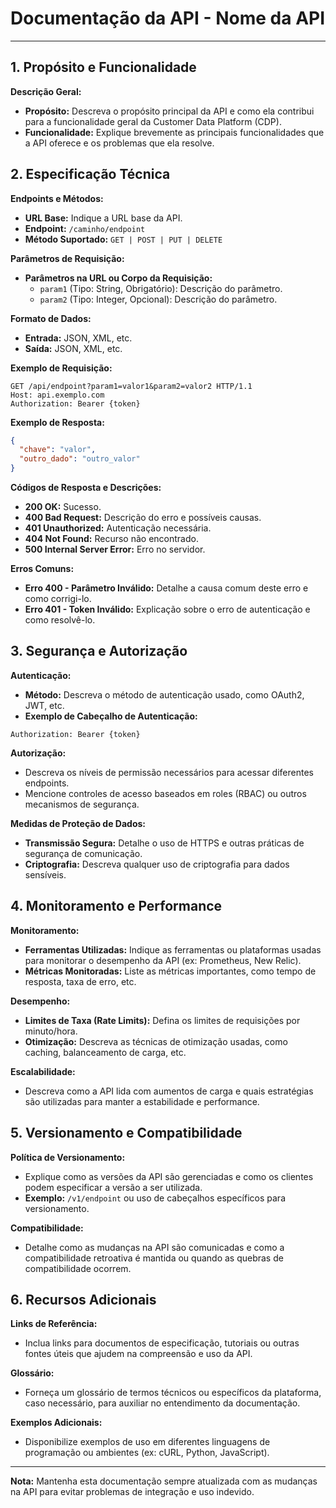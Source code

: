 # Documentação da API - Nome da API

---

## 1. Propósito e Funcionalidade
**Descrição Geral:**
- **Propósito:** Descreva o propósito principal da API e como ela contribui para a funcionalidade geral da Customer Data Platform (CDP).
- **Funcionalidade:** Explique brevemente as principais funcionalidades que a API oferece e os problemas que ela resolve.

## 2. Especificação Técnica

**Endpoints e Métodos:**
- **URL Base:** Indique a URL base da API.
- **Endpoint:** `/caminho/endpoint`
- **Método Suportado:** `GET | POST | PUT | DELETE`

**Parâmetros de Requisição:**
- **Parâmetros na URL ou Corpo da Requisição:**
  - `param1` (Tipo: String, Obrigatório): Descrição do parâmetro.
  - `param2` (Tipo: Integer, Opcional): Descrição do parâmetro.

**Formato de Dados:**
- **Entrada:** JSON, XML, etc.
- **Saída:** JSON, XML, etc.

**Exemplo de Requisição:**
```http
GET /api/endpoint?param1=valor1&param2=valor2 HTTP/1.1
Host: api.exemplo.com
Authorization: Bearer {token}
```

**Exemplo de Resposta:**
```json
{
  "chave": "valor",
  "outro_dado": "outro_valor"
}
```

**Códigos de Resposta e Descrições:**
- **200 OK:** Sucesso.
- **400 Bad Request:** Descrição do erro e possíveis causas.
- **401 Unauthorized:** Autenticação necessária.
- **404 Not Found:** Recurso não encontrado.
- **500 Internal Server Error:** Erro no servidor.

**Erros Comuns:**
- **Erro 400 - Parâmetro Inválido:** Detalhe a causa comum deste erro e como corrigi-lo.
- **Erro 401 - Token Inválido:** Explicação sobre o erro de autenticação e como resolvê-lo.

## 3. Segurança e Autorização

**Autenticação:**
- **Método:** Descreva o método de autenticação usado, como OAuth2, JWT, etc.
- **Exemplo de Cabeçalho de Autenticação:**
```http
Authorization: Bearer {token}
```

**Autorização:**
- Descreva os níveis de permissão necessários para acessar diferentes endpoints.
- Mencione controles de acesso baseados em roles (RBAC) ou outros mecanismos de segurança.

**Medidas de Proteção de Dados:**
- **Transmissão Segura:** Detalhe o uso de HTTPS e outras práticas de segurança de comunicação.
- **Criptografia:** Descreva qualquer uso de criptografia para dados sensíveis.

## 4. Monitoramento e Performance

**Monitoramento:**
- **Ferramentas Utilizadas:** Indique as ferramentas ou plataformas usadas para monitorar o desempenho da API (ex: Prometheus, New Relic).
- **Métricas Monitoradas:** Liste as métricas importantes, como tempo de resposta, taxa de erro, etc.

**Desempenho:**
- **Limites de Taxa (Rate Limits):** Defina os limites de requisições por minuto/hora.
- **Otimização:** Descreva as técnicas de otimização usadas, como caching, balanceamento de carga, etc.

**Escalabilidade:**
- Descreva como a API lida com aumentos de carga e quais estratégias são utilizadas para manter a estabilidade e performance.

## 5. Versionamento e Compatibilidade

**Política de Versionamento:**
- Explique como as versões da API são gerenciadas e como os clientes podem especificar a versão a ser utilizada.
- **Exemplo:** `/v1/endpoint` ou uso de cabeçalhos específicos para versionamento.

**Compatibilidade:**
- Detalhe como as mudanças na API são comunicadas e como a compatibilidade retroativa é mantida ou quando as quebras de compatibilidade ocorrem.

## 6. Recursos Adicionais

**Links de Referência:**
- Inclua links para documentos de especificação, tutoriais ou outras fontes úteis que ajudem na compreensão e uso da API.

**Glossário:**
- Forneça um glossário de termos técnicos ou específicos da plataforma, caso necessário, para auxiliar no entendimento da documentação.

**Exemplos Adicionais:**
- Disponibilize exemplos de uso em diferentes linguagens de programação ou ambientes (ex: cURL, Python, JavaScript).

---

**Nota:** Mantenha esta documentação sempre atualizada com as mudanças na API para evitar problemas de integração e uso indevido.

